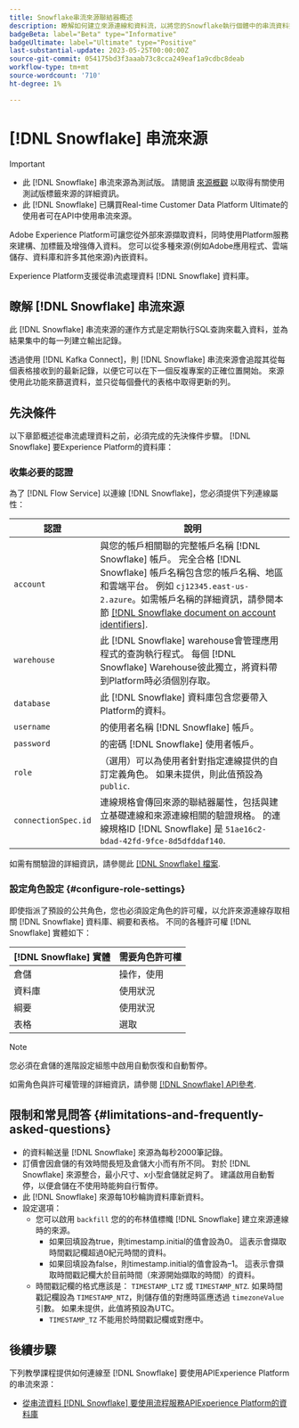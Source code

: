 ```yaml
---
title: Snowflake串流來源聯結器概述
description: 瞭解如何建立來源連線和資料流，以將您的Snowflake執行個體中的串流資料擷取到Adobe Experience Platform
badgeBeta: label="Beta" type="Informative"
badgeUltimate: label="Ultimate" type="Positive"
last-substantial-update: 2023-05-25T00:00:00Z
source-git-commit: 054175bd3f3aaab73c8cca249eaf1a9cdbc8deab
workflow-type: tm+mt
source-wordcount: '710'
ht-degree: 1%

---
```


# [!DNL Snowflake] 串流來源

>[!IMPORTANT]
>
>* 此 [!DNL Snowflake] 串流來源為測試版。 請閱讀 [來源概觀](../../home.md#terms-and-conditions) 以取得有關使用測試版標籤來源的詳細資訊。
>* 此 [!DNL Snowflake] 已購買Real-time Customer Data Platform Ultimate的使用者可在API中使用串流來源。

Adobe Experience Platform可讓您從外部來源擷取資料，同時使用Platform服務來建構、加標籤及增強傳入資料。 您可以從多種來源(例如Adobe應用程式、雲端儲存、資料庫和許多其他來源)內嵌資料。

Experience Platform支援從串流處理資料 [!DNL Snowflake] 資料庫。

## 瞭解 [!DNL Snowflake] 串流來源

此 [!DNL Snowflake] 串流來源的運作方式是定期執行SQL查詢來載入資料，並為結果集中的每一列建立輸出記錄。

透過使用 [!DNL Kafka Connect]，則 [!DNL Snowflake] 串流來源會追蹤其從每個表格接收到的最新記錄，以便它可以在下一個反複專案的正確位置開始。 來源使用此功能來篩選資料，並只從每個疊代的表格中取得更新的列。

## 先決條件

以下章節概述從串流處理資料之前，必須完成的先決條件步驟。 [!DNL Snowflake] 要Experience Platform的資料庫：

### 收集必要的認證

為了 [!DNL Flow Service] 以連線 [!DNL Snowflake]，您必須提供下列連線屬性：

| 認證 | 說明 |
| --- | --- |
| `account` | 與您的帳戶相關聯的完整帳戶名稱 [!DNL Snowflake] 帳戶。 完全合格 [!DNL Snowflake] 帳戶名稱包含您的帳戶名稱、地區和雲端平台。 例如 `cj12345.east-us-2.azure`。如需帳戶名稱的詳細資訊，請參閱本節 [[!DNL Snowflake document on account identifiers]](<https://docs.snowflake.com/en/user-guide/admin-account-identifier.html>). |
| `warehouse` | 此 [!DNL Snowflake] warehouse會管理應用程式的查詢執行程式。 每個 [!DNL Snowflake] Warehouse彼此獨立，將資料帶到Platform時必須個別存取。 |
| `database` | 此 [!DNL Snowflake] 資料庫包含您要帶入Platform的資料。 |
| `username` | 的使用者名稱 [!DNL Snowflake] 帳戶。 |
| `password` | 的密碼 [!DNL Snowflake] 使用者帳戶。 |
| `role` | （選用）可以為使用者針對指定連線提供的自訂定義角色。 如果未提供，則此值預設為 `public`. |
| `connectionSpec.id` | 連線規格會傳回來源的聯結器屬性，包括與建立基礎連線和來源連線相關的驗證規格。 的連線規格ID [!DNL Snowflake] 是 `51ae16c2-bdad-42fd-9fce-8d5dfddaf140`. |

如需有關驗證的詳細資訊，請參閱此 [[!DNL Snowflake] 檔案](<https://docs.snowflake.com/en/user-guide/key-pair-auth.html>).

### 設定角色設定 {#configure-role-settings}

即使指派了預設的公共角色，您也必須設定角色的許可權，以允許來源連線存取相關 [!DNL Snowflake] 資料庫、綱要和表格。 不同的各種許可權 [!DNL Snowflake] 實體如下：

| [!DNL Snowflake] 實體 | 需要角色許可權 |
| --- | --- |
| 倉儲 | 操作，使用 |
| 資料庫 | 使用狀況 |
| 綱要 | 使用狀況 |
| 表格 | 選取 |

>[!NOTE]
>
>您必須在倉儲的進階設定組態中啟用自動恢復和自動暫停。

如需角色與許可權管理的詳細資訊，請參閱 [[!DNL Snowflake] API參考](<https://docs.snowflake.com/en/sql-reference/sql/grant-privilege>).

## 限制和常見問答 {#limitations-and-frequently-asked-questions}

* 的資料輸送量 [!DNL Snowflake] 來源為每秒2000筆記錄。
* 訂價會因倉儲的有效時間長短及倉儲大小而有所不同。 對於 [!DNL Snowflake] 來源整合，最小尺寸、x小型倉儲就足夠了。 建議啟用自動暫停，以便倉儲在不使用時能夠自行暫停。
* 此 [!DNL Snowflake] 來源每10秒輪詢資料庫新資料。
* 設定選項：
   * 您可以啟用 `backfill` 您的的布林值標幟 [!DNL Snowflake] 建立來源連線時的來源。
      * 如果回填設為true，則timestamp.initial的值會設為0。 這表示會擷取時間戳記欄超過0紀元時間的資料。
      * 如果回填設為false，則timestamp.initial的值會設為–1。 這表示會擷取時間戳記欄大於目前時間（來源開始擷取的時間）的資料。
   * 時間戳記欄的格式應該是： `TIMESTAMP_LTZ` 或 `TIMESTAMP_NTZ`. 如果時間戳記欄設為 `TIMESTAMP_NTZ`，則儲存值的對應時區應透過 `timezoneValue` 引數。 如果未提供，此值將預設為UTC。
      * `TIMESTAMP_TZ` 不能用於時間戳記欄或對應中。

## 後續步驟

下列教學課程提供如何連線至 [!DNL Snowflake] 要使用APIExperience Platform的串流來源：

* [從串流資料 [!DNL Snowflake] 要使用流程服務APIExperience Platform的資料庫](../../tutorials/api/create/databases/snowflake-streaming.md)

